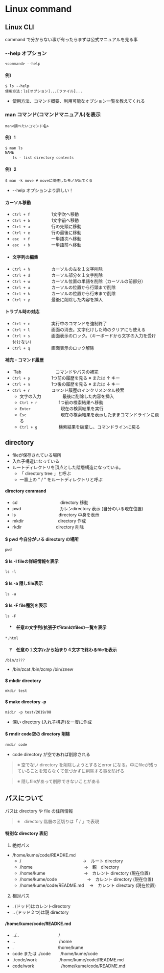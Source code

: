 # Linux command
## Linux CLI
command で分からない事が有ったらまずは公式マニュアルを見る事
### --help オプション
    <command> --help
#### 例）
    $ ls --help
    使用方法：ls[オプション]...[ファイル]...
- 使用方法、コマンド概要、利用可能なオプション一覧を教えてくれる
### man コマンド(コマンドマニュアル)を表示
    man<調べたいコマンド名>
#### 例）1
    $ man ls
    NAME
    　　ls - list directory contents
#### 例）2
    $ man -k move # moveに関連したモノが出てくる
- --help オプションより詳しい！
#### カーソル移動
- `Ctrl + f`　　　　　1文字次へ移動
- `Ctrl + b`　　　　　1文字前へ移動
- `Ctrl + a`　　　　　行の先頭に移動
- `Ctrl + e`　　　　　行の最後に移動
- `esc  + f`　　　　　一単語次へ移動
- `esc  + b`　　　　　一単語前へ移動
- #### 文字列の編集
- `Ctrl + h`　　　　　カーソルの左を１文字削除
- `Ctrl + d`　　　　　カーソル部分を１文字削除
- `Ctrl + w`　　　　　カーソル位置の単語を削除（カーソルの前部分）
- `Ctrl + u`　　　　　カーソルの位置から行頭まで削除
- `Ctrl + k`　　　　　カーソルの位置から行末まで削除
- `Ctrl + y`　　　　　最後に削除した内容を挿入
#### トラブル時の対応
- `Ctrl + c`　　　　　実行中のコマンドを強制終了
- `Ctrl + l`　　　　　画面の消去。文字化けした時のクリアにも使える
- `Ctrl + s`　　　　　画面表示のロック。（キーボードから文字の入力を受け付けない）
- `Ctrl + q`　　　　　画面表示のロック解除
#### 補完・コマンド履歴
- `Tab　　　　　　　　コマンドやパスの補完
- `Ctrl + p`　　　　　1つ前の履歴を見る
  ※ または ↑ キー
- `Ctrl + n`　　　　　1つ後の履歴を見る
  ※ または ↓ キー
- `Ctrl + r`　　　　　コマンド履歴のインクリメンタル検索
     -  文字の入力　　　　　最後に削除した内容を挿入
     - `Ctrl + r`　　　　　1つ前の検索結果へ移動
     - `Enter`　　　　　　　現在の検索結果を実行
     - `Esc`　　　　　　　　現在の検索結果を表示したままコマンドラインに戻る
     - `Ctrl + g`　　　　　検索結果を破棄し、コマンドラインに戻る
## directory
- fileが保存されている場所
- 入れ子構造になっている
- ルートディレクトリを頂点とした階層構造になっている。
   - 「 directory tree 」と呼ぶ
   - 一番上の " / " をルートディレクトリと呼ぶ
#### directory command
- cd　　　　　　　　　　directory 移動
- pwd　　　　　　　　　カレンdirectory 表示 (自分のいる現在位置)
- ls　　　　　　　　　　directory 中身を表示
- mkdir　　　　　　　　directory 作成
- rkdir　　　　　　　　directory 削除
#### $ pwd 今自分がいる directory の場所
    pwd
#### $ ls -l fileの詳細情報を表示
    ls -l
#### $ ls -a 隠しfile表示
    ls -a
#### $ ls -F file種別を表示
    ls -F
#### 　*　任意の文字列/拡張子がhtmlのfileの一覧を表示
    *.html
#### 　?　任意の１文字/zから始まり４文字で終わるfileを表示
    /bin/z???
- /bin/zcat  /bin/zcmp  /bin/znew
#### $ mkdir directory
    mkdir test
#### $ make directory -p
    midir -p test/2019/08
- 深い directory (入れ子構造)を一度に作成
#### $ rmdir code空の directory 削除
    rmdir code
-  code directory が空であれば削除される
>  ※ 空でない directory を削除しようとするとerror になる。中にfileが残っていることを知らなくて気づかずに削除する事を防げる

>  ※ 隠しfileがあって削除できないことがある
## パスについて
パスは directory や file の住所情報
> ※　directory 階層の区切りは「 / 」で表現
#### 特別な directory 表記
1. 絶対パス
- /home/kume/code/READKE.md
   - / 　　　　　　　　　　　　　　→　ルート directory
   - /home　　　　　　　　　　　　→　親　directory
   - /home/kume　　　　　　　　　→　カレント directory (現在位置)
   - /home/kume/code　　　　　　　→　カレント directory (現在位置)
   - /home/kume/code/README.md 　→　カレント directory (現在位置)
2. 相対パス
-  .  (ドッド)はカレントdirectory
-  .. (ドッド２つ)は親 directory
#### /home/kume/code/READKE.md
   - ../..　　　　　　　　　 /
   - ..　 　　　　　　　　　/home
   - .　 　　　　　　　　　/home/kume
   - code または ./code　　 /home/kume/code
   - ./code/work　　　　　 /home/kume/code/README.md
   - code/work　　　　　　 /home/kume/code/README.md
